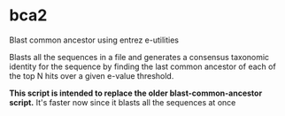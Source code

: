 # bca2
Blast common ancestor using entrez e-utilities

Blasts all the sequences in a file and generates a consensus taxonomic identity for the sequence by finding the last common ancestor of each of the top N hits over a given e-value threshold.

**This script is intended to replace the older blast-common-ancestor script.**
It's faster now since it blasts all the sequences at once
